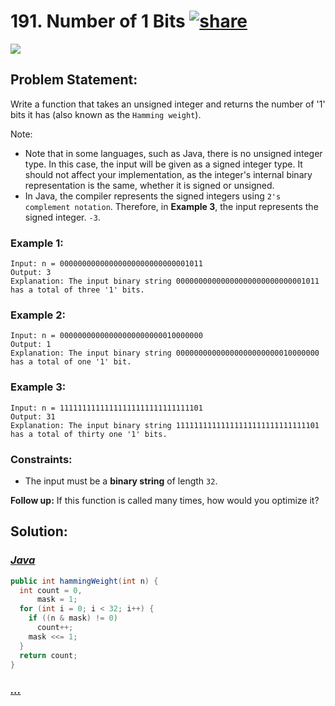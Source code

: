# 191. Number of 1 Bits [![share]](https://leetcode.com/problems/number-of-1-bits/)

![][easy]

## Problem Statement:

Write a function that takes an unsigned integer and returns the number of '1' bits it has (also known as the `Hamming weight`).

Note:

- Note that in some languages, such as Java, there is no unsigned integer type. In this case, the input will be given as a signed integer type. It should not affect your implementation, as the integer's internal binary representation is the same, whether it is signed or unsigned.
- In Java, the compiler represents the signed integers using `2's complement notation`. Therefore, in **Example 3**, the input represents the signed integer. `-3`.

### Example 1:

```
Input: n = 00000000000000000000000000001011
Output: 3
Explanation: The input binary string 00000000000000000000000000001011 has a total of three '1' bits.
```

### Example 2:

```
Input: n = 00000000000000000000000010000000
Output: 1
Explanation: The input binary string 00000000000000000000000010000000 has a total of one '1' bit.
```

### Example 3:

```
Input: n = 11111111111111111111111111111101
Output: 31
Explanation: The input binary string 11111111111111111111111111111101 has a total of thirty one '1' bits.
```

### Constraints:

- The input must be a **binary string** of length `32`.

**Follow up:** If this function is called many times, how would you optimize it?

## Solution:

### [_Java_](#)

```java
public int hammingWeight(int n) {
  int count = 0,
      mask = 1;
  for (int i = 0; i < 32; i++) {
    if ((n & mask) != 0)
      count++;
    mask <<= 1;
  }
  return count;
}
```

### [_..._](#)

```

```

<!----------------------------------{ link }--------------------------------->

[share]: https://img.icons8.com/external-anggara-blue-anggara-putra/20/000000/external-share-user-interface-basic-anggara-blue-anggara-putra-2.png
[easy]: https://img.shields.io/badge/Difficulty-Easy-bright.svg
[medium]: https://img.shields.io/badge/Difficulty-Medium-yellow.svg
[hard]: https://img.shields.io/badge/Difficulty-Hard-red.svg
